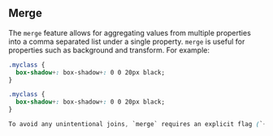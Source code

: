 ## Merge

The `merge` feature allows for aggregating values from multiple properties into a comma separated list under a single property. `merge` is useful for properties such as background and transform. For example:

``` css
.myclass {
  box-shadow+: box-shadow+: 0 0 20px black;
}

.myclass {
  box-shadow+: box-shadow+: 0 0 20px black;
}

To avoid any unintentional joins, `merge` requires an explicit flag (`+`) on each join pending declaration.